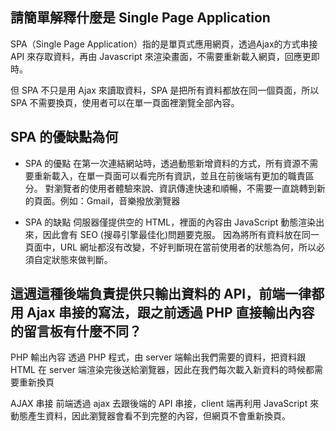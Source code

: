 ## 請簡單解釋什麼是 Single Page Application
SPA（Single Page Application）指的是單頁式應用網頁，透過Ajax的方式串接 API 來存取資料，再由 Javascript 來渲染畫面，不需要重新載入網頁，回應更即時。

但 SPA 不只是用 Ajax 來讀取資料，SPA 是把所有資料都放在同一個頁面，所以 SPA 不需要換頁，使用者可以在單一頁面裡瀏覽全部內容。

## SPA 的優缺點為何
- SPA 的優點
在第一次連結網站時，透過動態新增資料的方式，所有資源不需要重新載入，在單一頁面可以看完所有資訊，並且在前後端有更加的職責區分。
對瀏覽者的使用者體驗來說、資訊傳達快速和順暢，不需要一直跳轉到新的頁面。例如：Gmail，音樂撥放瀏覽器


- SPA 的缺點
伺服器僅提供空的 HTML，裡面的內容由 JavaScript 動態渲染出來，因此會有 SEO (搜尋引擎最佳化)問題要克服。
因為將所有資料放在同一頁面中，URL 網址都沒有改變，不好判斷現在當前使用者的狀態為何，所以必須自定狀態來做判斷。

## 這週這種後端負責提供只輸出資料的 API，前端一律都用 Ajax 串接的寫法，跟之前透過 PHP 直接輸出內容的留言板有什麼不同？
PHP 輸出內容
透過 PHP 程式，由 server 端輸出我們需要的資料，把資料跟 HTML 在 server 端渲染完後送給瀏覽器，因此在我們每次載入新資料的時候都需要重新換頁

AJAX 串接
前端透過 ajax 去跟後端的 API 串接，client 端再利用 JavaScript 來動態產生資料，因此瀏覽器會看不到完整的內容，但網頁不會重新換頁。
